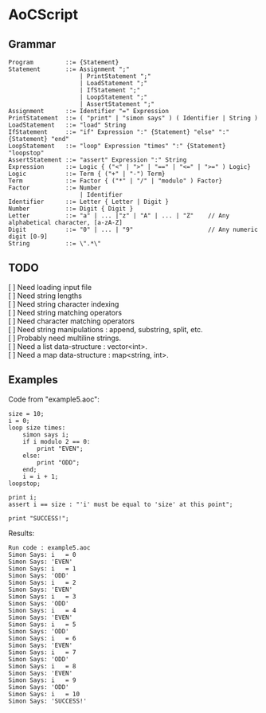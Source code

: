 # AoCScript

## Grammar
	Program			::= {Statement}
	Statement		::= Assignment ";"
						| PrintStatement ";"
						| LoadStatement ";"
						| IfStatement ";"
						| LoopStatement ";"
						| AssertStatement ";"
	Assignment		::= Identifier "=" Expression
	PrintStatement	::= ( "print" | "simon says" ) ( Identifier | String )
	LoadStatement	::= "load" String
	IfStatement		::= "if" Expression ":" {Statement} "else" ":" {Statement} "end"
	LoopStatement	::= "loop" Expression "times" ":" {Statement} "loopstop"
	AssertStatement	::= "assert" Expression ":" String
	Expression		::= Logic { ("<" | ">" | "==" | "<=" | ">=" ) Logic}
	Logic			::= Term { ("+" | "-") Term}
	Term			::= Factor { ("*" | "/" | "modulo" ) Factor}
	Factor			::= Number
						| Identifier
	Identifier		::= Letter { Letter | Digit }
	Number			::= Digit { Digit }
	Letter			::=	"a" | ... |"z" | "A" | ... | "Z"    // Any alphabetical character, [a-zA-Z]
	Digit			::= "0" | ... | "9"						// Any numeric digit [0-9]
	String			::= \".*\"

## TODO
[ ] Need loading input file<br/>
[ ] Need string lengths<br/>
[ ] Need string character indexing<br/>
[ ] Need string matching operators<br/>
[ ] Need character matching operators<br/>
[ ] Need string manipulations : append, substring, split, etc.<br/>
[ ] Probably need multiline strings.<br/>
[ ] Need a list data-structure : vector\<int\>.<br/>
[ ] Need a map data-structure : map<string, int>.<br/>

## Examples

Code from "example5.aoc":

	size = 10;
	i = 0;
	loop size times:
		simon says i;
		if i modulo 2 == 0:
			print "EVEN";
		else:
			print "ODD";
		end;
		i = i + 1;
	loopstop;

	print i;
	assert i == size : "'i' must be equal to 'size' at this point";

	print "SUCCESS!";

Results:

	Run code : example5.aoc
	Simon Says: i   = 0
	Simon Says: 'EVEN'
	Simon Says: i   = 1
	Simon Says: 'ODD'
	Simon Says: i   = 2
	Simon Says: 'EVEN'
	Simon Says: i   = 3
	Simon Says: 'ODD'
	Simon Says: i   = 4
	Simon Says: 'EVEN'
	Simon Says: i   = 5
	Simon Says: 'ODD'
	Simon Says: i   = 6
	Simon Says: 'EVEN'
	Simon Says: i   = 7
	Simon Says: 'ODD'
	Simon Says: i   = 8
	Simon Says: 'EVEN'
	Simon Says: i   = 9
	Simon Says: 'ODD'
	Simon Says: i   = 10
	Simon Says: 'SUCCESS!'